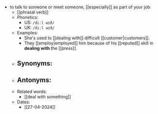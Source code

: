 - to talk to someone or meet someone, [[especially]] as part of your job
	- [[phrasal verb]]
	- Phonetics:
		- US: `/diːl wɪð/`
		- UK: `/diːl wɪð/`
	- Examples:
		- She's used to [[dealing with]] difficult [[customer|customers]].
		- They [[employ|employed]] him because of his [[reputed]] skill in **dealing with** the [[press]].
	- Synonyms:
		- 
	- Antonyms:
		- 
	- Related words:
		- [[deal with something]]
	- Dates:
		- [[27-04-2024]]
